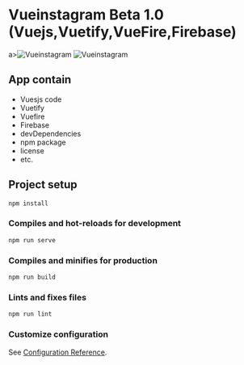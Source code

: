 # Vueinstagram Beta 1.0 (Vuejs,Vuetify,VueFire,Firebase)

a><img src="https://i.morioh.com/cda6bed034.png"   alt="Vueinstagram"></a>
<a><img src="https://stmedia.stimg.co/1573268068_10069381+1ig110919.JPG?fit=crop&crop=faces"   alt="Vueinstagram"></a>


## App contain

- Vuesjs code
- Vuetify
- Vuefire
- Firebase
- devDependencies
- npm package
- license
- etc.


## Project setup 
```
npm install
```

### Compiles and hot-reloads for development
```
npm run serve
```

### Compiles and minifies for production
```
npm run build
```

### Lints and fixes files
```
npm run lint
```

### Customize configuration
See [Configuration Reference](https://cli.vuejs.org/config/).
